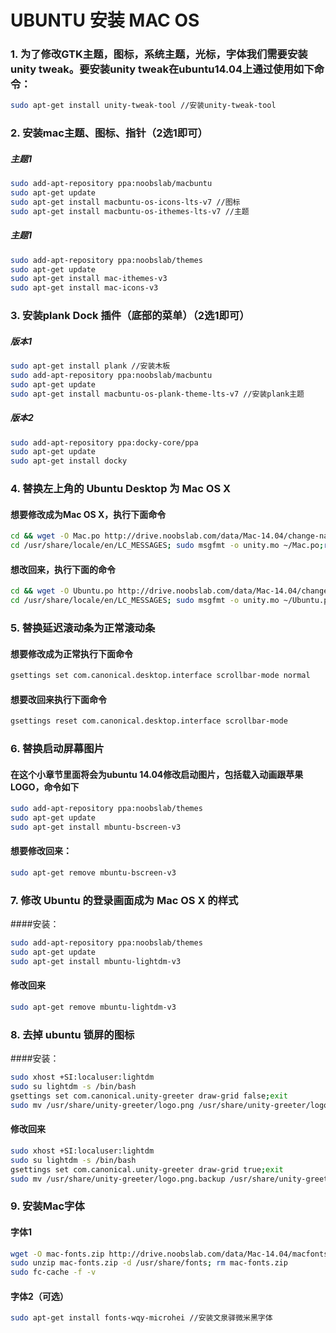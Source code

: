 UBUNTU 安装 MAC OS
===================================

### 1. 为了修改GTK主题，图标，系统主题，光标，字体我们需要安装unity tweak。要安装unity tweak在ubuntu14.04上通过使用如下命令：
```Bash
sudo apt-get install unity-tweak-tool //安装unity-tweak-tool
```

### 2. 安装mac主题、图标、指针（2选1即可）
##### 主题1
```Bash
sudo add-apt-repository ppa:noobslab/macbuntu 
sudo apt-get update 
sudo apt-get install macbuntu-os-icons-lts-v7 //图标 
sudo apt-get install macbuntu-os-ithemes-lts-v7 //主题
```
##### 主题1
```Bash
sudo add-apt-repository ppa:noobslab/themes
sudo apt-get update
sudo apt-get install mac-ithemes-v3
sudo apt-get install mac-icons-v3
```

### 3. 安装plank Dock 插件（底部的菜单）（2选1即可）
##### 版本1
```Bash
sudo apt-get install plank //安装木板 
sudo add-apt-repository ppa:noobslab/macbuntu 
sudo apt-get update 
sudo apt-get install macbuntu-os-plank-theme-lts-v7 //安装plank主题
```
##### 版本2
```Bash
sudo add-apt-repository ppa:docky-core/ppa
sudo apt-get update
sudo apt-get install docky
```

### 4. 替换左上角的 Ubuntu Desktop 为 Mac OS X 
#### 想要修改成为Mac OS X，执行下面命令
```Bash
cd && wget -O Mac.po http://drive.noobslab.com/data/Mac-14.04/change-name-on-panel/mac.po
cd /usr/share/locale/en/LC_MESSAGES; sudo msgfmt -o unity.mo ~/Mac.po;rm ~/Mac.po;cd
```
#### 想改回来，执行下面的命令
```Bash
cd && wget -O Ubuntu.po http://drive.noobslab.com/data/Mac-14.04/change-name-on-panel/ubuntu.po
cd /usr/share/locale/en/LC_MESSAGES; sudo msgfmt -o unity.mo ~/Ubuntu.po;rm ~/Ubuntu.po;cd
```

### 5. 替换延迟滚动条为正常滚动条
#### 想要修改成为正常执行下面命令
```Bash
gsettings set com.canonical.desktop.interface scrollbar-mode normal
```
#### 想要改回来执行下面命令
```Bash
gsettings reset com.canonical.desktop.interface scrollbar-mode
```

### 6. 替换启动屏幕图片
#### 在这个小章节里面将会为ubuntu 14.04修改启动图片，包括载入动画跟苹果LOGO，命令如下
```Bash
sudo add-apt-repository ppa:noobslab/themes
sudo apt-get update
sudo apt-get install mbuntu-bscreen-v3
```
#### 想要修改回来：
```Bash
sudo apt-get remove mbuntu-bscreen-v3
```
### 7. 修改 Ubuntu 的登录画面成为 Mac OS X 的样式
####安装：
```Bash
sudo add-apt-repository ppa:noobslab/themes
sudo apt-get update
sudo apt-get install mbuntu-lightdm-v3
```
#### 修改回来
```Bash
sudo apt-get remove mbuntu-lightdm-v3
```

### 8. 去掉 ubuntu 锁屏的图标
####安装：
```Bash
sudo xhost +SI:localuser:lightdm
sudo su lightdm -s /bin/bash
gsettings set com.canonical.unity-greeter draw-grid false;exit
sudo mv /usr/share/unity-greeter/logo.png /usr/share/unity-greeter/logo.png.backup
```
#### 修改回来
```Bash
sudo xhost +SI:localuser:lightdm
sudo su lightdm -s /bin/bash
gsettings set com.canonical.unity-greeter draw-grid true;exit
sudo mv /usr/share/unity-greeter/logo.png.backup /usr/share/unity-greeter/logo.png
```

### 9. 安装Mac字体
#### 字体1
```Bash
wget -O mac-fonts.zip http://drive.noobslab.com/data/Mac-14.04/macfonts.zip
sudo unzip mac-fonts.zip -d /usr/share/fonts; rm mac-fonts.zip
sudo fc-cache -f -v
```
#### 字体2（可选）
```Bash
sudo apt-get install fonts-wqy-microhei //安装文泉驿微米黑字体
```

